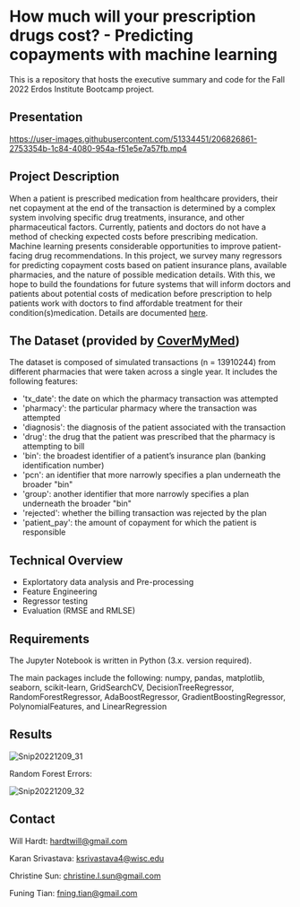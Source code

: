 # How much will your prescription drugs cost? - Predicting copayments with machine learning

This is a repository that hosts the executive summary and code for the Fall 2022 Erdos Institute Bootcamp project. 

## Presentation
https://user-images.githubusercontent.com/51334451/206826861-2753354b-1c84-4080-954a-f51e5e7a57fb.mp4

## Project Description
When a patient is prescribed medication from healthcare providers, their net copayment at the end of the transaction is determined by a complex system involving specific drug treatments, insurance, and other pharmaceutical factors. Currently, patients and doctors do not have a method of checking expected costs before prescribing medication. Machine learning presents considerable opportunities to improve patient-facing drug recommendations. In this project, we survey many regressors for predicting copayment costs based on patient insurance plans, available pharmacies, and the nature of possible medication details. With this, we hope to build the foundations for future systems that will inform doctors and patients about potential costs of medication before prescription to help patients work with doctors to find affordable treatment for their condition(s)medication. Details are documented [here](https://docs.google.com/document/d/1V1Zde2h9rffrQ6hLnlrmVvdmBxC46y3d7OVcXTu0_YQ/edit?pli=1).

## The Dataset (provided by [CoverMyMed](https://www.covermymeds.com/main/))
The dataset is composed of simulated transactions (n = 13910244) from different pharmacies that were taken across a single year. It includes the following features:
* 'tx_date': the date on which the pharmacy transaction was attempted
* 'pharmacy': the particular pharmacy where the transaction was attempted
* 'diagnosis': the diagnosis of the patient associated with the transaction
* 'drug': the drug that the patient was prescribed that the pharmacy is attempting to bill
* 'bin': the broadest identifier of a patient’s insurance plan (banking identification number)
* 'pcn': an identifier that more narrowly specifies a plan underneath the broader "bin"
* 'group': another identifier that more narrowly specifies a plan underneath the broader "bin"
* 'rejected': whether the billing transaction was rejected by the plan
* 'patient_pay': the amount of copayment for which the patient is responsible

## Technical Overview 
* Explortatory data analysis and Pre-processing
* Feature Engineering
* Regressor testing
* Evaluation (RMSE and RMLSE)


## Requirements 
The Jupyter Notebook is written in Python (3.x. version required).

The main packages include the following: numpy, pandas, matplotlib, seaborn, scikit-learn, GridSearchCV, DecisionTreeRegressor, RandomForestRegressor, AdaBoostRegressor, GradientBoostingRegressor, PolynomialFeatures, and LinearRegression

## Results

![Snip20221209_31](https://user-images.githubusercontent.com/102982243/206827057-252c7e6f-3fc1-4e90-aa8b-4300ed4cd15b.png)

Random Forest Errors:

![Snip20221209_32](https://user-images.githubusercontent.com/102982243/206827062-253fb846-9aa1-4bf3-abe8-65c4f5fdfdc4.png)


## Contact
Will Hardt: hardtwill@gmail.com

Karan Srivastava: ksrivastava4@wisc.edu

Christine Sun: christine.l.sun@gmail.com

Funing Tian: fning.tian@gmail.com


